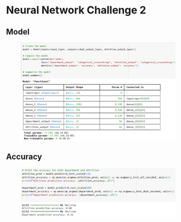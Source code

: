 # Neural Network Challenge 2

## Model

<figure>
  <img src="images/model.png">
</figure>

## Accuracy
<figure>
  <img src="images/accuracy.png">
</figure>